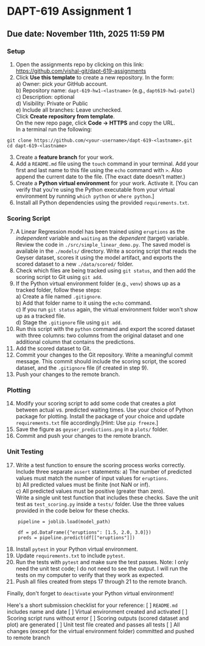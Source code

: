 # DAPT-619 Assignment 1
## Due date: November 11th, 2025 11:59 PM

### Setup
1. Open the assignments repo by clicking on this link: https://github.com/vishal-git/dapt-619-assignments 
2. Click **Use this template** to create a new repository. In the form:  
    a) Owner: pick *your* GitHub account.  
    b) Repository name: `dapt-619-hw1-<lastname>` (e.g., `dapt619-hw1-patel`)  
    c) Description: optional  
    d) Visibility: Private or Public  
    e) Include all branches: Leave unchecked.   
Click **Create repository from template**.  
On the new repo page, click **Code -> HTTPS** and copy the URL.  
In a terminal run the following:  
```
git clone https://github.com/<your-username>/dapt-619-<lastname>.git
cd dapt-619-<lastname>
```
3. Create a **feature branch** for your work. 
4. Add a `README.md` file using the `touch` command in your terminal. Add your first and last name to this file using the `echo` command with `>`. Also append the current date to the file. (The exact date doesn't matter.)
5. Create a **Python virtual environment** for your work. Activate it. [You can verify that you're using the Python executable from your virtual environment by running `which python` or `where python`.]
6. Install all Python dependencies using the provided `requirements.txt`.

### Scoring Script
7. A Linear Regression model has been trained using `eruptions` as the *independent* variable and `waiting` as the *dependent* (target) variable. Review the code in `./src/simple_linear_demo.py`. The saved model is available in the `./models/` directory.
Write a scoring script that reads the Geyser dataset, scores it using the model artifact, and exports the scored dataset to a new `./data/scored/` folder.
8. Check which files are being tracked using `git status`, and then add the scoring script to Git using `git add`.
9. If the Python virtual environment folder (e.g., `venv`) shows up as a tracked folder, follow these steps:  
    a) Create a file named `.gitignore`.  
    b) Add that folder name to it using the `echo` command.   
    c) If you run `git status` again, the virtual environment folder won't show up as a tracked file.  
    d) Stage the `.gitignore` file using `git add`.  
10. Run this script with the `python` command and export the scored dataset with three columns: two columns from the original dataset and one additional column that contains the predictions.
11. Add the scored dataset to Git.
12. Commit your changes to the Git repository. Write a meaningful commit message. This commit should include the scoring script, the scored dataset, and the `.gitignore` file (if created in step 9). 
13. Push your changes to the remote branch.

### Plotting
14. Modify your scoring script to add some code that creates a plot between actual vs. predicted waiting times. Use your choice of Python package for plotting. Install the package of your choice and update `requirements.txt` file accordingly.[Hint: Use `pip freeze`.]
15. Save the figure as `geyser_predictions.png` in a `plots/` folder.
16. Commit and push your changes to the remote branch. 

### Unit Testing
17. Write a test function to ensure the scoring process works correctly. Include three separate `assert` statements:
    a) The number of predicted values must match the number of input values for `eruptions`.  
    b) All predicted values must be finite (not NaN or inf).  
    c) All predicted values must be positive (greater than zero).  
Write a single unit test function that includes these checks. Save the unit test as `test_scoring.py` inside a `tests/` folder.
Use the three values provided in the code below for these checks.
```
    pipeline = joblib.load(model_path)

    df = pd.DataFrame({"eruptions": [1.5, 2.0, 3.0]})
    preds = pipeline.predict(df[["eruptions"]])
```
18. Install `pytest` in your Python virtual environment.
19. Update `requirements.txt` to include `pytest`. 
20. Run the tests with `pytest` and make sure the test passes. Note: I only need the unit test code; I do not need to see the output. I will run the tests on my computer to verify that they work as expected.
21. Push all files created from steps 17 through 21 to the remote branch.

Finally, don't forget to `deactivate` your Python virtual environment!

Here's a short submission checklist for your reference:
[ ] `README.md` includes name and date
[ ] Virtual environment created and activated
[ ] Scoring script runs without error
[ ] Scoring outputs (scored dataset and plot) are generated
[ ] Unit test file created and passes all tests
[ ] All changes (except for the virtual environment folder) committed and pushed to remote branch
